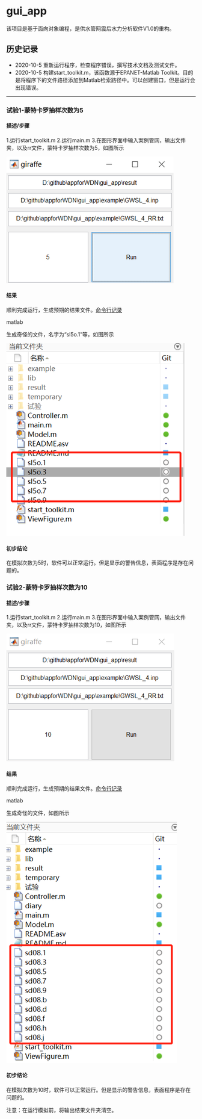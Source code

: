 # gui_app
该项目是基于面向对象编程，是供水管网震后水力分析软件V1.0的重构。

## 历史记录
- 2020-10-5 重新运行程序，检查程序错误，撰写技术文档及测试文件。
- 2020-10-5 构建start_toolkit.m，该函数源于EPANET-Matlab Toolkit。目的是将程序下的文件路径添加到Matlab检索路径中。可以创建窗口，但是运行会出现错误。
----
### 试验1-蒙特卡罗抽样次数为5
#### 描述/步骤
1.运行start_toolkit.m
2.运行main.m
3.在图形界面中输入案例管网，输出文件夹，以及rr文件，蒙特卡罗抽样次数为5，如图所示

![试验输入](https://github.com/lookforhan/appforWDN/blob/dev-check/gui_app/%E8%AF%95%E9%AA%8C/%E8%AF%95%E9%AA%8C1.PNG)
#### 结果

顺利完成运行，生成预期的结果文件。[命令行记录](./试验/试验1)

matlab

生成奇怪的文件，名字为“sl5o.1”等，如图所示

![计划外文件](https://github.com/lookforhan/appforWDN/blob/dev-check/gui_app/%E8%AF%95%E9%AA%8C/%E8%AF%95%E9%AA%8C1_%E8%AE%A1%E5%88%92%E5%A4%96%E6%96%87%E4%BB%B6.png)
#### 初步结论
在模拟次数为5时，软件可以正常运行。但是显示的警告信息，表面程序是存在问题的。

### 试验2-蒙特卡罗抽样次数为10
#### 描述/步骤
1.运行start_toolkit.m
2.运行main.m
3.在图形界面中输入案例管网，输出文件夹，以及rr文件，蒙特卡罗抽样次数为10，如图所示

![试验输入](https://github.com/lookforhan/appforWDN/blob/dev-check/gui_app/%E8%AF%95%E9%AA%8C/%E8%AF%95%E9%AA%8C2.png)
#### 结果

顺利完成运行，生成预期的结果文件。[命令行记录](./试验/试验2)

matlab

生成奇怪的文件，如图所示

![计划外文件](https://github.com/lookforhan/appforWDN/blob/dev-check/gui_app/%E8%AF%95%E9%AA%8C/%E8%AF%95%E9%AA%8C2_%E8%AE%A1%E5%88%92%E5%A4%96%E6%96%87%E4%BB%B6.png)
#### 初步结论
在模拟次数为10时，软件可以正常运行。但是显示的警告信息，表面程序是存在问题的。

注意：在运行模拟前，将输出结果文件夹清空。